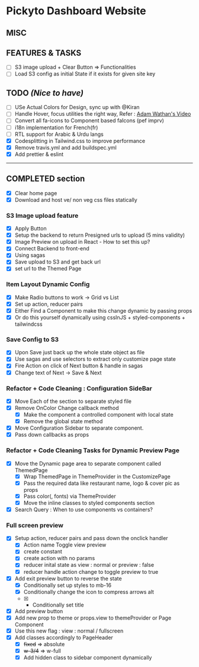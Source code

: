 # Pickyto Dashboard Website

## MISC

## FEATURES & TASKS

- [ ] S3 image upload + Clear Button => Functionalities
- [ ] Load S3 config as initial State if it exists for given site key

## TODO _(Nice to have)_

- [ ] USe Actual Colors for Design, sync up with @Kiran
- [ ] Handle Hover, focus utilities the right way, Refer : [Adam Wathan's Video](https://www.youtube.com/watch?v=olyRu5R1EZ4)
- [ ] Convert all fa-icons to Component based faIcons (pef imprv)
- [ ] i18n implementation for French(fr)
- [ ] RTL support for Arabic & Urdu langs
- [x] Codesplitting in Tailwind.css to improve performance
- [x] Remove travis.yml and add buildspec.yml
- [x] Add prettier & eslint

---

## COMPLETED section

- [x] Clear home page
- [x] Download and host ve/ non veg css files statically

### S3 Image upload feature

- [x] Apply Button
- [x] Setup the backend to return Presigned urls to upload (5 mins validity)
- [x] Image Preview on upload in React - How to set this up?
- [x] Connect Backend to front-end
- [x] Using sagas
- [x] Save upload to S3 and get back url
- [x] set url to the Themed Page

### Item Layout Dynamic Config

- [x] Make Radio buttons to work -> Grid vs List
- [x] Set up action, reducer pairs
- [x] Either Find a Component to make this change dynamic by passing props
- [x] Or do this yourself dynamically using cssInJS + styled-components + tailwindcss

### Save Config to S3

- [x] Upon Save just back up the whole state object as file
- [x] Use sagas and use selectors to extract only customize page state
- [x] Fire Action on click of Next button & handle in sagas
- [x] Change text of Next -> Save & Next

### Refactor + Code Cleaning : Configuration SideBar

- [x] Move Each of the section to separate styled file
- [x] Remove OnColor Change callback method
  - [x] Make the component a controlled component with local state
  - [x] Remove the global state method
- [x] Move Configuration Sidebar to separate component.
- [x] Pass down callbacks as props

### Refactor + Code Cleaning Tasks for Dynamic Preview Page

- [x] Move the Dynamic page area to separate component called ThemedPage
  - [x] Wrap ThemedPage in ThemeProvider in the CustomizePage
  - [x] Pass the required data like restaurant name, logo & cover pic as props
  - [x] Pass color(, fonts) via ThemeProvider
  - [x] Move the inline classes to styled components section
- [x] Search Query : When to use components vs containers?

### Full screen preview

- [x] Setup action, reducer pairs and pass down the onclick handler
  - [x] Action name Toggle view preview
  - [x] create constant
  - [x] create action with no params
  - [x] reducer inital state as view : normal or preview : false
  - [x] reducer handle action change to toggle preview to true
- [x] Add exit preview button to reverse the state
  - [x] Conditionally set up styles to mb-16
  - [x] Conditionally change the icon to compress arrows alt
  - [x] - Conditionally set title
- [x] Add preview button
- [x] Add new prop to theme or props.view to themeProvider or Page Component
- [x] Use this new flag : view : normal / fullscreen
- [x] Add classes accordingly to PageHeader
  - [x] ~~fixed~~ => absolute
  - [x] ~~w-3/4~~ => w-full
  - [x] Add hidden class to sidebar component dynamically
